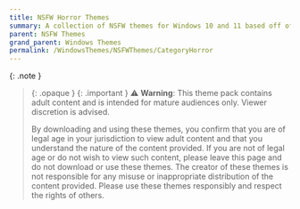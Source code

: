 ```yaml
---
title: NSFW Horror Themes
summary: A collection of NSFW themes for Windows 10 and 11 based off of popular horror films and series
parent: NSFW Themes
grand_parent: Windows Themes
permalink: /WindowsThemes/NSFWThemes/CategoryHorror
---
```


{: .note }
> {: .opaque }
> {: .important }
> ⚠️ **Warning**: This theme pack contains adult content and is intended for mature audiences only. Viewer discretion is advised.
> 
> By downloading and using these themes, you confirm that you are of legal age in your jurisdiction to view adult content and that you understand the nature of the content provided. If you are not of legal age or do not wish to view such content, please leave this page and do not download or use these themes. The creator of these themes is not responsible for any misuse or inappropriate distribution of the content provided. Please use these themes responsibly and respect the rights of others. 
